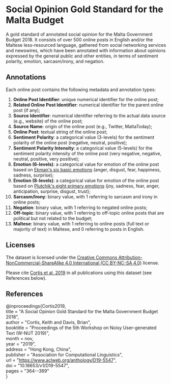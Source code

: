 # Social Opinion Gold Standard for the Malta Budget
A gold standard of annotated social opinion for the Malta Government Budget 2018. It consists of over 500 online posts in English and/or the Maltese less-resourced language, gathered from social networking services and newswires, which have been annotated with information about opinions expressed by the general public and other entities, in terms of sentiment polarity, emotion, sarcasm/irony, and negation.

## Annotations
Each online post contains the following metadata and annotation types:
1. **Online Post Identifier**: unique numerical identifier for the online post;
2. **Related Online Post Identifier**: numerical identifier for the parent online post (if any);
3. **Source Identifier**: numerical identifier referring to the actual data source (e.g., website) of the online post; 
4. **Source Name**: origin of the online post (e.g., Twitter, MaltaToday); 
5. **Online Post**: textual string of the online post;
6. **Sentiment Polarity**: a categorical value (3-levels) for the sentiment polarity of the online post (negative, neutral, positive);
7. **Sentiment Polarity Intensity**: a categorical value (5-levels) for the sentiment polarity intensity of the online post (very negative, negative, neutral, positive, very positive);
8. **Emotion (6-levels)**: a categorical value for emotion of the online post based on [Ekman's six basic emotions](https://www.paulekman.com/wp-content/uploads/2013/07/Basic-Emotions.pdf) (anger, disgust, fear, happiness, sadness, surprise); 
9. **Emotion (8-levels)**: a categorical value for emotion of the online post based on [Plutchik's eight primary emotions](https://www.sciencedirect.com/science/article/pii/B9780125587013500077) (joy, sadness, fear, anger, anticipation, surprise, disgust, trust); 
10. **Sarcasm/Irony**: binary value, with 1 referring to sarcasm and irony in online posts;
11. **Negation**: binary value, with 1 referring to negated online posts; 
12. **Off-topic**: binary value, with 1 referring to off-topic online posts that are political but not related to the budget;
13. **Maltese**: binary value, with 1 referring to online posts (full text or majority of text) in Maltese, and 0 referring to posts in English.

## Licenses
The dataset is licensed under the [Creative Commons Attribution-NonCommercial-ShareAlike 4.0 International (CC BY-NC-SA 4.0)](https://creativecommons.org/licenses/by-nc-sa/4.0/) license.

Please cite [Cortis et al. 2019](https://www.aclweb.org/anthology/D19-5547/) in all publications using this dataset (see References below).

## References
@inproceedings{Cortis2019,\
  title = "A Social Opinion Gold Standard for the Malta Government Budget 2018",\
  author = "Cortis, Keith and Davis, Brian",\
  booktitle = "Proceedings of the 5th Workshop on Noisy User-generated Text (W-NUT 2019)",\
  month = nov,\
  year = "2019",\
  address = "Hong Kong, China",\
  publisher = "Association for Computational Linguistics",\
  url = "https://www.aclweb.org/anthology/D19-5547", \
  doi = "10.18653/v1/D19-5547",\
  pages = "364--369"\
}


